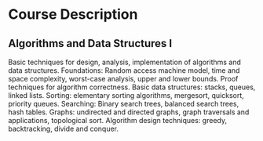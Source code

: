# Course Description
## Algorithms and Data Structures I
Basic techniques for design, analysis, implementation of algorithms and data structures. Foundations: Random access machine model, time and space complexity, worst-case analysis, upper and lower bounds. Proof techniques for algorithm correctness. Basic data structures: stacks, queues, linked lists. Sorting: elementary sorting algorithms, mergesort, quicksort, priority queues. Searching: Binary search trees, balanced search trees, hash tables. Graphs: undirected and directed graphs, graph traversals and applications, topological sort. Algorithm design techniques: greedy, backtracking, divide and conquer.